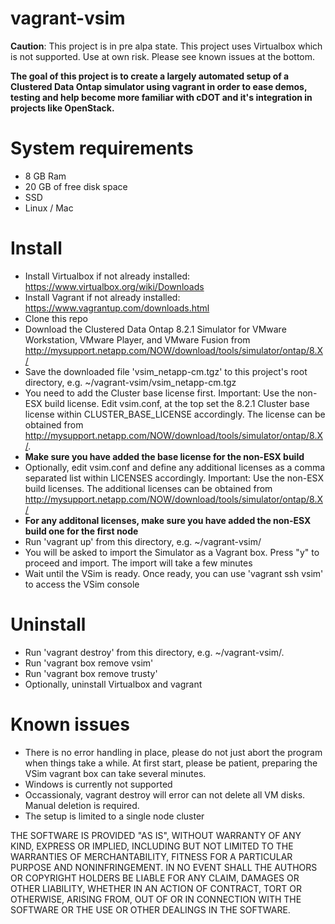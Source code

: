 vagrant-vsim
============
**Caution**: This project is in pre alpa state. This project uses Virtualbox which is not supported. Use at own risk. Please see known issues at the bottom.

**The goal of this project is to create a largely automated setup of a Clustered Data Ontap simulator using vagrant in order to ease demos, testing and help become more familiar with cDOT and it's integration in projects like OpenStack.** 


System requirements
============
 - 8 GB Ram
 - 20 GB of free disk space
 - SSD 
 - Linux / Mac

Install
============
 - Install Virtualbox if not already installed: https://www.virtualbox.org/wiki/Downloads
 - Install Vagrant if not already installed: https://www.vagrantup.com/downloads.html
 - Clone this repo
 - Download the Clustered Data Ontap 8.2.1 Simulator for VMware Workstation, VMware Player, and VMware Fusion from http://mysupport.netapp.com/NOW/download/tools/simulator/ontap/8.X/
 - Save the downloaded file 'vsim_netapp-cm.tgz' to this project's root directory, e.g. ~/vagrant-vsim/vsim_netapp-cm.tgz
 - You need to add the Cluster base license first. Important: Use the non-ESX build license. Edit vsim.conf, at the top set the 8.2.1 Cluster base license within CLUSTER_BASE_LICENSE accordingly. The license can be obtained from http://mysupport.netapp.com/NOW/download/tools/simulator/ontap/8.X/.
 - **Make sure you have added the base license for the non-ESX build**
 - Optionally, edit vsim.conf and define any additional licenses as a comma separated list within LICENSES accordingly. Important: Use the non-ESX build licenses. The additional licenses can be obtained from http://mysupport.netapp.com/NOW/download/tools/simulator/ontap/8.X/
 - **For any additonal licenses, make sure you have added the non-ESX build one for the first node**
 - Run 'vagrant up' from this directory, e.g. ~/vagrant-vsim/
 - You will be asked to import the Simulator as a Vagrant box. Press "y" to proceed and import. The import will take a few minutes
 - Wait until the VSim is ready. Once ready, you can use 'vagrant ssh vsim' to access the VSim console


Uninstall
============
 - Run 'vagrant destroy' from this directory, e.g. ~/vagrant-vsim/. 
 - Run 'vagrant box remove vsim'
 - Run 'vagrant box remove trusty'
 - Optionally, uninstall Virtualbox and vagrant

Known issues
============
 - There is no error handling in place, please do not just abort the program when things take a while. At first start, please be patient, preparing the VSim vagrant box can take several minutes.
 - Windows is currently not supported
 - Occassionaly, vagrant destroy will error can not delete all VM disks. Manual deletion is required.
 - The setup is limited to a single node cluster


THE SOFTWARE IS PROVIDED "AS IS", WITHOUT WARRANTY OF ANY KIND, EXPRESS OR
IMPLIED, INCLUDING BUT NOT LIMITED TO THE WARRANTIES OF MERCHANTABILITY,
FITNESS FOR A PARTICULAR PURPOSE AND NONINFRINGEMENT. IN NO EVENT SHALL THE
AUTHORS OR COPYRIGHT HOLDERS BE LIABLE FOR ANY CLAIM, DAMAGES OR OTHER
LIABILITY, WHETHER IN AN ACTION OF CONTRACT, TORT OR OTHERWISE, ARISING FROM,
OUT OF OR IN CONNECTION WITH THE SOFTWARE OR THE USE OR OTHER DEALINGS IN
THE SOFTWARE.
